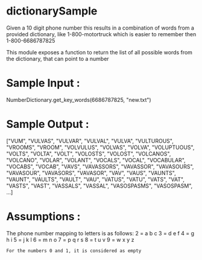 # dictionarySample
Given a 10 digit phone number this results in a combination of words from a provided dictionary,  like 1-800-motortruck which is easier to remember then 1-800-6686787825

This module exposes a function to return the list of all possible words from the dictionary, that can point to a number

Sample Input :
================
  NumberDictionary.get_key_words(6686787825, "new.txt")
 
Sample Output : 
================
  ["VUM", "VULVAS", "VULVAR", "VULVAL", "VULVA", "VULTUROUS", "VROOMS", "VROOM", "VOLVULUS", "VOLVAS", "VOLVA", "VOLUPTUOUS", "VOLTS", "VOLTA", "VOLT", "VOLOSTS", "VOLOST", "VOLCANOS", "VOLCANO", "VOLAR", "VOLANT", "VOCALS", "VOCAL", "VOCABULAR", "VOCABS", "VOCAB", "VAVS", "VAVASSORS", "VAVASSOR", "VAVASOURS", "VAVASOUR", "VAVASORS", "VAVASOR", "VAV", "VAUS", "VAUNTS", "VAUNT", "VAULTS", "VAULT", "VAU", "VATUS", "VATU", "VATS", "VAT", "VASTS", "VAST", "VASSALS", "VASSAL", "VASOSPASMS", "VASOSPASM", ...]

Assumptions : 
==============

  The phone number mapping to letters is as follows:
    2 = a b c
    3 = d e f
    4 = g h i
    5 = j k l
    6 = m n o
    7 = p q r s
    8 = t u v
    9 = w x y z
    
    For the numbers 0 and 1, it is considered as empty
    
    
